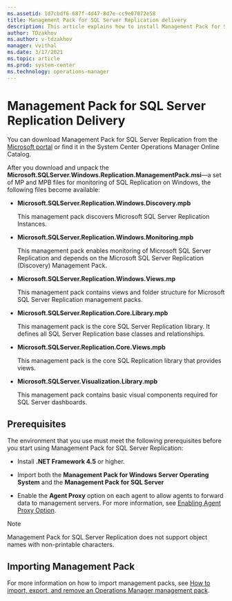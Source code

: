 ```yaml
---
ms.assetid: 1d7cbdf6-687f-4d47-8d7e-cc9e07072e58
title: Management Pack for SQL Server Replication delivery
description: This article explains how to install Management Pack for SQL Server Replication
author: TDzakhov
ms.author: v-tdzakhov
manager: vvithal
ms.date: 3/17/2021
ms.topic: article
ms.prod: system-center
ms.technology: operations-manager
---
```


# Management Pack for SQL Server Replication Delivery

You can download Management Pack for SQL Server Replication from the [Microsoft portal](https://www.microsoft.com/download/details.aspx?id=56204) or find it in the System Center Operations Manager Online Catalog.

After you download and unpack the **Microsoft.SQLServer.Windows.Replication.ManagementPack.msi**—a set of MP and MPB files for monitoring of SQL Replication on Windows, the following files become available:

- **Microsoft.SQLServer.Replication.Windows.Discovery.mpb**

  This management pack discovers Microsoft SQL Server Replication Instances.

- **Microsoft.SQLServer.Replication.Windows.Monitoring.mpb**

  This management pack enables monitoring of Microsoft SQL Server Replication and depends on the Microsoft SQL Server Replication (Discovery) Management Pack.

- **Microsoft.SQLServer.Replication.Windows.Views.mp**

  This management pack contains views and folder structure for Microsoft SQL Server Replication management packs.

- **Microsoft.SQLServer.Replication.Core.Library.mpb**

  This management pack is the core SQL Server Replication library. It defines all SQL Server Replication base classes and relationships.

- **Microsoft.SQLServer.Replication.Core.Views.mpb**

  This management pack is the core SQL Replication library that provides views.

- **Microsoft.SQLServer.Visualization.Library.mpb**

  This management pack contains basic visual components required for SQL Server dashboards.

## Prerequisites

The environment that you use must meet the following prerequisites before you start using Management Pack for SQL Server Replication:

- Install **.NET Framework 4.5** or higher.

- Import both the **Management Pack for Windows Server Operating System** and the **Management Pack for SQL Server**

- Enable the **Agent Proxy** option on each agent to allow agents to forward data to management servers. For more information, see [Enabling Agent Proxy Option](sql-server-management-pack-enabling-agent-proxy.md).

>[!NOTE]
>Management Pack for SQL Server Replication does not support object names with non-printable characters.

## Importing Management Pack

For more information on how to import management packs, see [How to import, export, and remove an Operations Manager management pack](manage-mp-import-remove-delete.md).